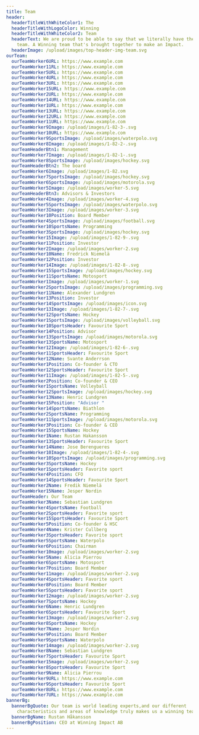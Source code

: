 ```yaml
---
title: Team
header:
  headerTitleWithWhiteColor1: The
  headerTitleWithLogoColor: Winning
  headerTitleWithWhiteColor2: Team
  headerText: We are proud to be able to say that we literally have the greatest
    team. A Winning team that's brought together to make an Impact.
  headerImage: /upload/images/top-header-img-team.svg
ourTeam:
  ourTeamWorker6URL: https://www.example.com
  ourTeamWorker11RL: https://www.example.com
  ourTeamWorker5URL: https://www.example.com
  ourTeamWorker4URL: https://www.example.com
  ourTeamWorker3URL: https://www.example.com
  ourTeamWorker15URL: https://www.example.com
  ourTeamWorker2URL: https://www.example.com
  ourTeamWorker14URL: https://www.example.com
  ourTeamWorker1URL: https://www.example.com
  ourTeamWorker13URL: https://www.example.com
  ourTeamWorker12URL: https://www.example.com
  ourTeamWorker11URL: https://www.example.com
  ourTeamWorker9Image: /upload/images/1-82-3-.svg
  ourTeamWorker10URL: https://www.example.com
  ourTeamWorker9SportsImage: /upload/images/waterpolo.svg
  ourTeamWorker8Image: /upload/images/1-82-2-.svg
  ourTeamHeaderBtn1: Management
  ourTeamWorker7Image: /upload/images/1-82-1-.svg
  ourTeamWorker8SportsImage: /upload/images/hockey.svg
  ourTeamHeaderBtn2: The board
  ourTeamWorker6Image: /upload/images/1-82.svg
  ourTeamWorker7SportsImage: /upload/images/hockey.svg
  ourTeamWorker6SportsImage: /upload/images/motorola.svg
  ourTeamWorker5Image: /upload/images/worker-5.svg
  ourTeamHeaderBtn3: Advisors & Investors
  ourTeamWorker4Image: /upload/images/worker-4.svg
  ourTeamWorker5SportsImage: /upload/images/waterpolo.svg
  ourTeamWorker3Image: /upload/images/worker-3.svg
  ourTeamWorker10Position: Board Member
  ourTeamWorker4SportsImage: /upload/images/football.svg
  ourTeamWorker10SportsName: Programming
  ourTeamWorker3SportsImage: /upload/images/hockey.svg
  ourTeamWorker15Image: /upload/images/1-82-9-.svg
  ourTeamWorker11Position: Investor
  ourTeamWorker2Image: /upload/images/worker-2.svg
  ourTeamWorker10Name: Fredrick Niemelä
  ourTeamWorker12Position: Investor
  ourTeamWorker14Image: /upload/images/1-82-8-.svg
  ourTeamWorker15SportsImage: /upload/images/hockey.svg
  ourTeamWorker11SportsName: Motosport
  ourTeamWorker1Image: /upload/images/worker-1.svg
  ourTeamWorker2SportsImage: /upload/images/programming.svg
  ourTeamWorker11Name: Alexander Lundgren
  ourTeamWorker13Position: Investor
  ourTeamWorker14SportsImage: /upload/images/icon.svg
  ourTeamWorker13Image: /upload/images/1-82-7-.svg
  ourTeamWorker12SportsName: Hockey
  ourTeamWorker1SportsImage: /upload/images/volleyball.svg
  ourTeamWorker10SportsHeader: Favourite Sport
  ourTeamWorker14Position: Advisor
  ourTeamWorker13SportsImage: /upload/images/motorola.svg
  ourTeamWorker13SportsName: Motosport
  ourTeamWorker12Image: /upload/images/1-82-6-.svg
  ourTeamWorker11SportsHeader: Favourite Sport
  ourTeamWorker12Name: Svante Anderrson
  ourTeamWorker1Position: Co-founder & CTO
  ourTeamWorker12SportsHeader: Favourite Sport
  ourTeamWorker11Image: /upload/images/1-82-5-.svg
  ourTeamWorker2Position: Co-founder & CEO
  ourTeamWorker1SportsName: Volleyball
  ourTeamWorker12SportsImage: /upload/images/hockey.svg
  ourTeamWorker13Name: Henric Lundgren
  ourTeamWorker15Position: "Advisor "
  ourTeamWorker14SportsName: Biathlon
  ourTeamWorker2SportsName: Programming
  ourTeamWorker11SportsImage: /upload/images/motorola.svg
  ourTeamWorker3Position: Co-founder & CEO
  ourTeamWorker15SportsName: Hockey
  ourTeamWorker1Name: Rustan Hakansson
  ourTeamWorker13SportsHeader: Favourite Sport
  ourTeamWorker14Name: Jose Berengueres
  ourTeamWorker10Image: /upload/images/1-82-4-.svg
  ourTeamWorker10SportsImage: /upload/images/programming.svg
  ourTeamWorker3SportsName: Hockey
  ourTeamWorker1SportsHeader: Favorite sport
  ourTeamWorker4Position: CFO
  ourTeamWorker14SportsHeader: Favourite Sport
  ourTeamWorker2Name: Fredik Niemelä
  ourTeamWorker15Name: Jesper Nordin
  ourTeamHeader: Our Team
  ourTeamWorker3Name: Sebastian Lundgren
  ourTeamWorker4SportsName: Football
  ourTeamWorker2SportsHeader: Favorite sport
  ourTeamWorker15SportsHeader: Favourite Sport
  ourTeamWorker5Position: Co-founder & HSC
  ourTeamWorker4Name: Krister Cullberg
  ourTeamWorker3SportsHeader: Favorite sport
  ourTeamWorker5SportsName: Waterpolo
  ourTeamWorker6Position: Chairman
  ourTeamWorker10mage: /upload/images/worker-2.svg
  ourTeamWorker5Name: Alicia Pierrou
  ourTeamWorker6SportsName: Motosport
  ourTeamWorker7Position: Board Member
  ourTeamWorker11mage: /upload/images/worker-2.svg
  ourTeamWorker4SportsHeader: Favorite sport
  ourTeamWorker8Position: Board Member
  ourTeamWorker5SportsHeader: Favorite sport
  ourTeamWorker12mage: /upload/images/worker-2.svg
  ourTeamWorker7SportsName: Hockey
  ourTeamWorker6Name: Henric Lundgren
  ourTeamWorker6SportsHeader: Favourite Sport
  ourTeamWorker13mage: /upload/images/worker-2.svg
  ourTeamWorker8SportsName: Hockey
  ourTeamWorker7Name: Jesper Nordin
  ourTeamWorker9Position: Board Member
  ourTeamWorker9SportsName: Waterpolo
  ourTeamWorker14mage: /upload/images/worker-2.svg
  ourTeamWorker8Name: Sebastian Lundgren
  ourTeamWorker7SportsHeader: Favourite Sport
  ourTeamWorker15mage: /upload/images/worker-2.svg
  ourTeamWorker8SportsHeader: Favourite Sport
  ourTeamWorker9Name: Alicia Pierrou
  ourTeamWorker9URL: https://www.example.com
  ourTeamWorker9SportsHeader: Favourite Sport
  ourTeamWorker8URL: https://www.example.com
  ourTeamWorker7URL: https://www.example.com
bannerBg:
  bannerBgQuote: Our team is world leading experts,and our different
    characteristics and areas of knowledge truly makes us a winning team
  bannerBgName: Rustan Håkansson
  bannerBgPosition: CEO at Winning Impact AB
---
```

